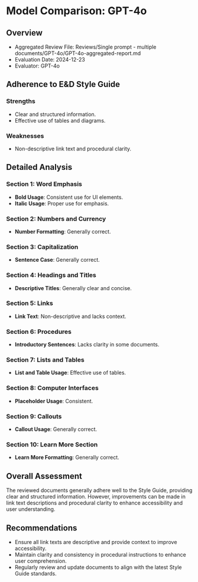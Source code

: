 # Model Comparison: GPT-4o

## Overview
- Aggregated Review File: Reviews/Single prompt - multiple documents/GPT-4o/GPT-4o-aggregated-report.md
- Evaluation Date: 2024-12-23
- Evaluator: GPT-4o

## Adherence to E&D Style Guide

### Strengths
- Clear and structured information.
- Effective use of tables and diagrams.

### Weaknesses
- Non-descriptive link text and procedural clarity.

## Detailed Analysis

### Section 1: Word Emphasis
- **Bold Usage**: Consistent use for UI elements.
- **Italic Usage**: Proper use for emphasis.

### Section 2: Numbers and Currency
- **Number Formatting**: Generally correct.

### Section 3: Capitalization
- **Sentence Case**: Generally correct.

### Section 4: Headings and Titles
- **Descriptive Titles**: Generally clear and concise.

### Section 5: Links
- **Link Text**: Non-descriptive and lacks context.

### Section 6: Procedures
- **Introductory Sentences**: Lacks clarity in some documents.

### Section 7: Lists and Tables
- **List and Table Usage**: Effective use of tables.

### Section 8: Computer Interfaces
- **Placeholder Usage**: Consistent.

### Section 9: Callouts
- **Callout Usage**: Generally correct.

### Section 10: Learn More Section
- **Learn More Formatting**: Generally correct.

## Overall Assessment
The reviewed documents generally adhere well to the Style Guide, providing clear and structured information. However, improvements can be made in link text descriptions and procedural clarity to enhance accessibility and user understanding.

## Recommendations
- Ensure all link texts are descriptive and provide context to improve accessibility.
- Maintain clarity and consistency in procedural instructions to enhance user comprehension.
- Regularly review and update documents to align with the latest Style Guide standards. 